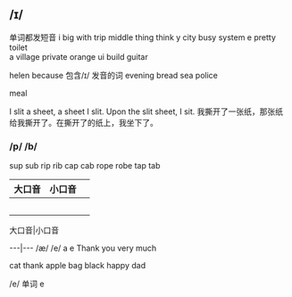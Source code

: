 

## /ɪ/ 
单词都发短音
i   big with trip middle thing think
y   city busy system
e   pretty toilet   
a   village private orange
ui  build guitar


helen because
包含/ɪ/ 发音的词
evening bread sea police 

meal

I slit a sheet, a sheet I slit. Upon the slit sheet, I sit.
我撕开了一张纸，那张纸给我撕开了。在撕开了的纸上，我坐下了。

### /p/ /b/

sup     sub
rip     rib
cap     cab
rope    robe
tap     tab



|大口音|小口音|  |
| --- | --- | --- |
|  |  |  |
|  |  |  |
|  |  |  |
|  |  |  |
|  |  |  |


大口音|小口音

---|---
 /æ/      /e/
  a        e
Thank you very much

cat
thank
apple
bag
black
happy
dad




/e/ 单词
e
